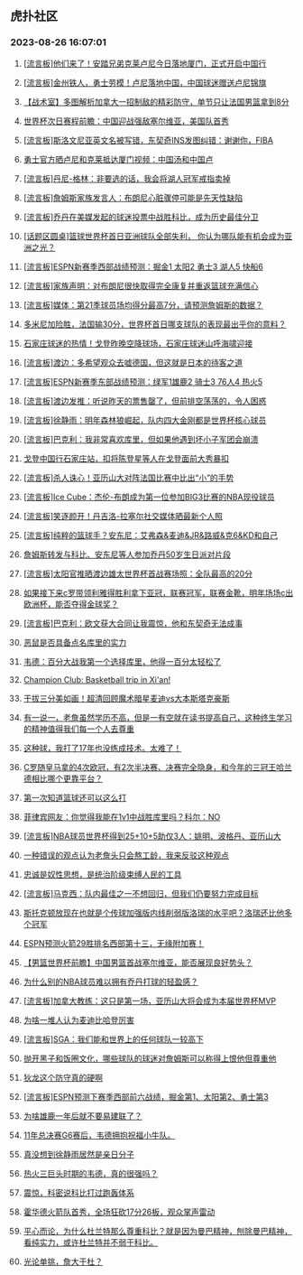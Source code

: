 ## 虎扑社区 
### 2023-08-26 16:07:01

1. [[流言板]他们来了！安踏兄弟克莱卢尼今日落地厦门，正式开启中国行](https://bbs.hupu.com/61833621.html)

2. [[流言板]金州铁人，勇士劳模！卢尼落地中国，中国球迷赠送卢尼锦旗](https://bbs.hupu.com/61833051.html)

3. [【战术室】多图解析加拿大一招制敌的精彩防守，单节只让法国男篮拿到8分](https://bbs.hupu.com/61833014.html)

4. [世界杯次日赛程前瞻：中国迎战强敌塞尔维亚，美国队首秀](https://bbs.hupu.com/61832812.html)

5. [[流言板]斯洛文尼亚英文名被写错，东契奇INS发图纠错：谢谢你，FIBA](https://bbs.hupu.com/61832584.html)

6. [勇士官方晒卢尼和克莱抵达厦门视频：中国汤和中国卢](https://bbs.hupu.com/61831373.html)

7. [[流言板]丹尼-格林：非要选的话，我会将湖人冠军戒指卖掉](https://bbs.hupu.com/61830697.html)

8. [[流言板]詹姆斯家族发言人：布朗尼心脏骤停可能是先天性缺陷](https://bbs.hupu.com/61830319.html)

9. [[流言板]乔丹在美媒发起的球迷投票中战胜科比，成为历史最佳分卫](https://bbs.hupu.com/61831694.html)

10. [[话题区圆桌]篮球世界杯首日亚洲球队全部失利， 你认为哪队能有机会成为亚洲之光？](https://bbs.hupu.com/61833475.html)

11. [[流言板]ESPN新赛季西部战绩预测：掘金1 太阳2 勇士3 湖人5 快船6](https://bbs.hupu.com/61830244.html)

12. [[流言板]家族声明：对布朗尼很快取得完全康复并重返篮球充满信心](https://bbs.hupu.com/61830336.html)

13. [[流言板]媒体：第21季球员场均得分最高7分，请预测詹姆斯的数据？](https://bbs.hupu.com/61831006.html)

14. [多米尼加险胜，法国输30分，世界杯首日哪支球队的表现最出乎你的意料？](https://bbs.hupu.com/61831214.html)

15. [石家庄球迷的热情！戈登昨晚空降球场，石家庄球迷山呼海啸迎接](https://bbs.hupu.com/61833448.html)

16. [[流言板]渡边：多希望观众去嘘德国，但这就是日本的待客之道](https://bbs.hupu.com/61831567.html)

17. [[流言板]ESPN新赛季东部战绩预测：绿军1雄鹿2 骑士3 76人4 热火5](https://bbs.hupu.com/61830221.html)

18. [[流言板]渡边发推：听说昨天的票售罄了，但前排空荡荡的，令人困惑](https://bbs.hupu.com/61832453.html)

19. [[流言板]徐静雨：明年森林狼崛起，队内四大金刚都是世界杯核心球员](https://bbs.hupu.com/61830288.html)

20. [[流言板]巴克利：我非常喜欢库里，但如果他遇到坏小子军团会崩溃](https://bbs.hupu.com/61831854.html)

21. [戈登中国行石家庄站，扣将陈登星等人在戈登面前大秀暴扣](https://bbs.hupu.com/61833823.html)

22. [[流言板]杀人诛心！亚历山大对阵法国比赛中比出“小”的手势](https://bbs.hupu.com/61831424.html)

23. [[流言板]Ice Cube：杰伦-布朗成为第一位参加BIG3比赛的NBA现役球员](https://bbs.hupu.com/61832818.html)

24. [[流言板]笑逐颜开！丹吉洛-拉塞尔社交媒体晒最新个人照](https://bbs.hupu.com/61831966.html)

25. [[流言板]纯粹的篮球手？安东尼：艾弗森&麦迪&JR&路威&克6&KD和自己](https://bbs.hupu.com/61832559.html)

26. [詹姆斯转发与科比、安东尼等人参加乔丹50岁生日派对片段](https://bbs.hupu.com/61830737.html)

27. [[流言板]太阳官推晒渡边雄太世界杯首战赛场照：全队最高的20分](https://bbs.hupu.com/61832269.html)

28. [如果接下来c罗带领利雅得胜利拿下亚冠，联赛冠军，联赛金靴，明年场场c出欧洲杯，能否夺得金球奖？](https://bbs.hupu.com/61833381.html)

29. [[流言板]巴克利：欧文获大合同让我震惊，他和东契奇无法成事](https://bbs.hupu.com/61830840.html)

30. [恶鼠是否具备点名库里的实力](https://bbs.hupu.com/61834182.html)

31. [韦德：百分大战我第一个选择库里，他得一百分太轻松了](https://bbs.hupu.com/61833802.html)

32. [Champion Club: Basketball trip in Xi'an!](https://bbs.hupu.com/61829167.html)

33. [干拔三分美如画！超清回顾魔术暗星麦迪vs大本斯塔克豪斯](https://bbs.hupu.com/61832768.html)

34. [有一说一，老詹虽然学历不高，但是一有空就在读书提高自己，这种终生学习的精神值得我们每一个人去尊重](https://bbs.hupu.com/61833520.html)

35. [这种球，我打了17年也没练成技术。太难了！](https://bbs.hupu.com/61833664.html)

36. [C罗随皇马拿的4次欧冠，有2次半决赛、决赛完全隐身，和今年的三冠王哈兰德相比哪个更靠平台？](https://bbs.hupu.com/61833961.html)

37. [第一次知道篮球还可以这么打](https://bbs.hupu.com/61833689.html)

38. [菲律宾网友：你觉得我能在1v1中战胜库里吗？科尔：NO](https://bbs.hupu.com/61832977.html)

39. [[流言板]NBA球员世界杯得到25+10+5助仅3人：姚明、波格丹、亚历山大](https://bbs.hupu.com/61829084.html)

40. [一种错误的观点认为老詹头只会熬工龄，我来反驳这种观点](https://bbs.hupu.com/61833439.html)

41. [忠诚是奴性思想，是统治阶级束缚人民的工具](https://bbs.hupu.com/61834627.html)

42. [[流言板]马克西：队内最佳之一不想回归，但我们仍要努力完成目标](https://bbs.hupu.com/61830764.html)

43. [斯托克顿放现在也就是个传球加强版内线削弱版洛瑞的水平吧？洛瑞还比他多个冠军](https://bbs.hupu.com/61834209.html)

44. [ESPN预测火箭29胜排名西部第十三，无缘附加赛！](https://bbs.hupu.com/61830093.html)

45. [【男篮世界杯前瞻】中国男篮首战塞尔维亚，能否展现良好势头？](https://bbs.hupu.com/61832604.html)

46. [为什么别的NBA球员难以拥有乔丹打球的轻盈感？](https://bbs.hupu.com/61833845.html)

47. [[流言板]加拿大教练：这只是第一场，亚历山大将会成为本届世界杯MVP](https://bbs.hupu.com/61831324.html)

48. [为啥一堆人认为麦迪比哈登厉害](https://bbs.hupu.com/61834063.html)

49. [[流言板]SGA：我们能和世界上的任何球队一较高下](https://bbs.hupu.com/61831060.html)

50. [抛开黑子和饭圈文化，哪些球队的球迷对詹姆斯可以称得上恨他但尊重他](https://bbs.hupu.com/61833752.html)

51. [狄龙这个防守真的硬啊](https://bbs.hupu.com/61832157.html)

52. [[流言板]ESPN预测下赛季西部前六战绩，掘金第1、太阳第2、勇士第3](https://bbs.hupu.com/61828565.html)

53. [为啥雄鹿一年后就不要易建联了？](https://bbs.hupu.com/61830254.html)

54. [11年总决赛G6赛后，韦德拥抱祝福小牛队。](https://bbs.hupu.com/61830314.html)

55. [真没想到徐静雨居然是亲日分子](https://bbs.hupu.com/61832928.html)

56. [热火三巨头时期的韦德，真的很强吗？](https://bbs.hupu.com/61834447.html)

57. [震惊，科密说科比打过跑轰体系](https://bbs.hupu.com/61834448.html)

58. [霍华德火箭队首秀，全场狂砍17分26板，观众掌声雷动](https://bbs.hupu.com/61832726.html)

59. [平心而论，为什么杜兰特那么尊重科比？就是因为曼巴精神，刨除曼巴精神，看纯实力，或许杜兰特并不弱于科比。](https://bbs.hupu.com/61833567.html)

60. [光论单挑，詹大于杜？](https://bbs.hupu.com/61834594.html)

